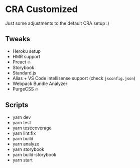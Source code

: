 # CRA Customized

Just some adjustments to the default CRA setup :)

## Tweaks

- Heroku setup
- HMR support
- Preact :fire:
- Storybook
- Standard.js
- Alias + VS Code intellisense support (check `jsconfig.json`)
- Webpack Bundle Analyzer
- PurgeCSS :fire:

## Scripts

- yarn dev
- yarn test
- yarn test:coverage
- yarn lint:fix
- yarn build
- yarn analyze
- yarn storybook
- yarn build-storybook
- yarn start

